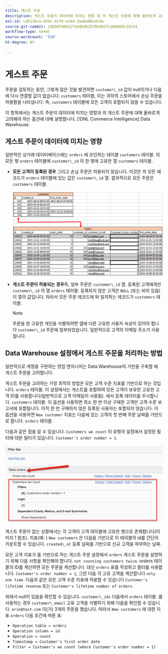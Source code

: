 ```yaml
---
title: 게스트 주문
description: 게스트 주문이 데이터에 미치는 영향 및 의 게스트 주문에 대해 올바르게 고려해야 하는 옵션에 대해 알아봅니다. [!DNL Commerce Intelligence] Data Warehouse.
exl-id: cd5120ca-454c-4cf4-acb4-3aebe06cdc9a
source-git-commit: 2db58f4b612fda9bdb2570e582fcde89ddc18154
workflow-type: tm+mt
source-wordcount: '550'
ht-degree: 0%

---
```


# 게스트 주문

주문을 검토하는 동안, 그렇게 많은 것을 발견하면 `customer\_id` 값이 null이거나 다음에 다시 연결할 값이 없습니다. `customers` 테이블, 이는 귀하의 스토어에서 손님 주문을 허용함을 나타냅니다. 즉, `customers` 테이블에 모든 고객이 포함되지 않을 수 있습니다.

이 항목에서는 게스트 주문이 데이터에 미치는 영향과 의 게스트 주문에 대해 올바르게 고려해야 하는 옵션에 대해 설명합니다. [!DNL Commerce Intelligence] Data Warehouse.

## 게스트 주문이 데이터에 미치는 영향

일반적인 상거래 데이터베이스에는 `orders` 에 조인하는 테이블 `customers` 테이블. 의 모든 행 `orders` 테이블에 `customer\_id` 의 한 행에 고유한 열 `customers` 테이블.

* **모든 고객이 등록된 경우** 그리고 손님 주문은 허용되지 않습니다. 이것은 의 모든 레코드가 `orders` 테이블에 있는 값은 `customer\_id` 열. 결과적으로 모든 주문은 `customers` 테이블.

   ![](../../assets/guest-orders-4.png)

* **게스트 주문이 허용되는 경우**&#x200B;즉, 일부 주문은 `customer\_id` 열. 등록된 고객에게만 `customer\_id` 의 열 `orders` 테이블. 등록되지 않은 고객은 `NULL` (또는 비어 있음) 이 열의 값입니다. 따라서 모든 주문 레코드에 와 일치하는 레코드가 `customers` 테이블.

   >[!NOTE]
   >
   >주문을 한 고유한 개인을 식별하려면 옆에 다른 고유한 사용자 속성이 있어야 합니다 `customer\_id` 주문에 첨부되었습니다. 일반적으로 고객의 이메일 주소가 사용됩니다.

## Data Warehouse 설정에서 게스트 주문을 처리하는 방법

일반적으로 계정을 구현하는 영업 엔지니어는 Data Warehouse의 기반을 구축할 때 게스트 주문을 고려합니다.

게스트 주문을 고려하는 가장 최적의 방법은 모든 고객 수준 지표를 기반으로 하는 것입니다. `orders` 테이블. 이 설정에서는 게스트를 포함하여 모든 고객이 보유한 고유한 고객 ID를 사용합니다(일반적으로 고객 이메일이 사용됨). 에서 등록 데이터를 무시합니다. `customers` 테이블. 이 옵션을 사용하면 최소 한 번 이상 구매한 고객만 고객 수준 보고서에 포함됩니다. 아직 한 번 구매하지 않은 등록된 사용자는 포함되지 않습니다. 이 옵션을 사용하면 `New customer` 지표는 다음에 있는 고객의 첫 번째 주문 날짜를 기반으로 합니다. `orders` 테이블.

다음과 같은 점을 알 수 있습니다. `Customers we count` 이 유형의 설정에서 설정된 필터에 대한 필터가 있습니다. `Customer's order number = 1`.

![](../../assets/guest-orders-filter-set.png)

게스트 주문이 없는 상황에서는 각 고객이 고객 테이블에 고유한 행으로 존재합니다(이미지 1 참조). 지표(예: ) `New customers` 은 다음을 기반으로 이 테이블의 id를 간단히 카운트할 수 있습니다. `created\_at` 등록 날짜를 기반으로 신규 고객을 파악하는 날짜.

모든 고객 지표가 를 기반으로 하는 게스트 주문 설정에서 `orders` 게스트 주문을 설명하기 위해 다음 사항을 확인해야 합니다. `not counting customers twice`. orders 테이블의 ID를 계산하면 모든 주문을 계산합니다. 대신 `orders` 표를 작성하고 필터를 사용합니다. `Customer's order number = 1`, 그런 다음 각 고유 고객을 계산합니다 `only one time`. 다음과 같은 모든 고객 수준 지표에 적용할 수 있습니다 `Customer's lifetime revenue` 또는 `Customer's lifetime number of orders`.

위에서 null이 있음을 확인할 수 있습니다. `customer\_ids` 다음에서 `orders` 테이블. 를 사용하는 경우 `customer\_email` 고유 고객을 식별하기 위해 다음을 확인할 수 있습니다. `erin@test.com` 이(가) 3개의 주문을 했습니다. 따라서 `New customers` 에 대한 지표 `orders` 다음 조건에 따른 표:

* `Operation table = orders`
* `Operation column = id`
* `Operation = count`
* `Timestamp = Customer's first order date`
* `Filter = Customer's we count (where Customer's order number = 1)`
